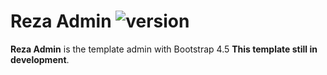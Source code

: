 # Reza Admin  ![version](https://img.shields.io/badge/version-1.0-blue)

**Reza Admin** is the template admin with Bootstrap 4.5 **This template still in development**.